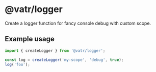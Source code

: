 # @vatr/logger

Create a logger function for fancy console debug with custom scope.

## Example usage

```js
import { createLogger } from '@vatr/logger';

const log = createLogger('my-scope', 'debug', true);
log('foo');
```
